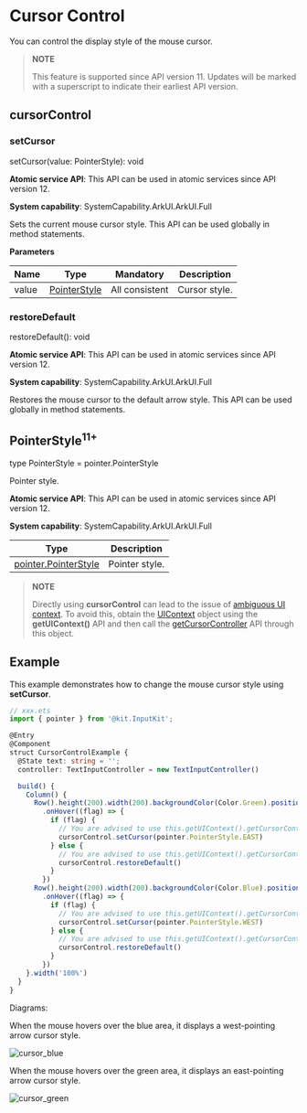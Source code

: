 # Cursor Control
<!--Kit: ArkUI-->
<!--Subsystem: ArkUI-->
<!--Owner: @yihao-lin-->
<!--Designer: @piggyguy-->
<!--Tester: @songyanhong-->
<!--Adviser: @HelloCrease-->

You can control the display style of the mouse cursor.

>  **NOTE**
>
>  This feature is supported since API version 11. Updates will be marked with a superscript to indicate their earliest API version.


## cursorControl

### setCursor

setCursor(value: PointerStyle): void

**Atomic service API**: This API can be used in atomic services since API version 12.

**System capability**: SystemCapability.ArkUI.ArkUI.Full

Sets the current mouse cursor style. This API can be used globally in method statements.

**Parameters**

| Name| Type| Mandatory| Description|
| ----- | ------ | ---- | ---- |
| value | [PointerStyle](#pointerstyle11) | All consistent  | Cursor style.|


### restoreDefault

restoreDefault(): void

**Atomic service API**: This API can be used in atomic services since API version 12.

**System capability**: SystemCapability.ArkUI.ArkUI.Full

Restores the mouse cursor to the default arrow style. This API can be used globally in method statements.

## PointerStyle<sup>11+</sup>

type PointerStyle = pointer.PointerStyle

Pointer style.

**Atomic service API**: This API can be used in atomic services since API version 12.

**System capability**: SystemCapability.ArkUI.ArkUI.Full

|Type|Description|
| -- | -- |
|[pointer.PointerStyle](../../apis-input-kit/js-apis-pointer.md#pointerstyle) |Pointer style.|

> **NOTE**
> 
> Directly using **cursorControl** can lead to the issue of [ambiguous UI context](../../../ui/arkts-global-interface.md). To avoid this, obtain the [UIContext](../arkts-apis-uicontext-uicontext.md) object using the **getUIContext()** API and then call the [getCursorController](../arkts-apis-uicontext-uicontext.md#getcursorcontroller12) API through this object.

## Example

This example demonstrates how to change the mouse cursor style using **setCursor**.

```ts
// xxx.ets
import { pointer } from '@kit.InputKit';

@Entry
@Component
struct CursorControlExample {
  @State text: string = '';
  controller: TextInputController = new TextInputController()

  build() {
    Column() {
      Row().height(200).width(200).backgroundColor(Color.Green).position({x: 150 ,y:70})
        .onHover((flag) => {
          if (flag) {
            // You are advised to use this.getUIContext().getCursorController().setCursor().
            cursorControl.setCursor(pointer.PointerStyle.EAST)
          } else {
            // You are advised to use this.getUIContext().getCursorController().restoreDefault().
            cursorControl.restoreDefault()
          }
        })
      Row().height(200).width(200).backgroundColor(Color.Blue).position({x: 220 ,y:120})
        .onHover((flag) => {
          if (flag) {
            // You are advised to use this.getUIContext().getCursorController().setCursor().
            cursorControl.setCursor(pointer.PointerStyle.WEST)
          } else {
            // You are advised to use this.getUIContext().getCursorController().restoreDefault().
            cursorControl.restoreDefault()
          }
        })
    }.width('100%')
  }
}
```
Diagrams:

When the mouse hovers over the blue area, it displays a west-pointing arrow cursor style.

![cursor_blue](figures/cursor_blue.jpg)

When the mouse hovers over the green area, it displays an east-pointing arrow cursor style.

![cursor_green](figures/cursor_green.jpg)
